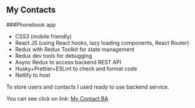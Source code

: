 ## My Contacts 
###Phonebook app

- CSS3 (mobile friendly)
- React JS (using React hooks, lazy loading components, React Router)
- Redux with Redux Toolkit for state management
- Redux dev tools for debugging
- Async Redux to access backend REST API
- Husky+Prettier+ESLint to check and format code
- Netlify to host

To store users and contacts I used ready to use backend service.

You can see click on link:
[My Contact BA](https://mycontactsba.netlify.app)

